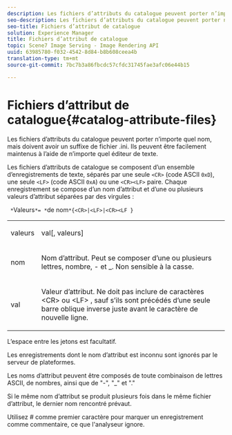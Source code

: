 ```yaml
---
description: Les fichiers d’attributs du catalogue peuvent porter n’importe quel nom, mais doivent avoir un suffixe de fichier .ini. Ils peuvent être facilement maintenus à l’aide de n’importe quel éditeur de texte.
seo-description: Les fichiers d’attributs du catalogue peuvent porter n’importe quel nom, mais doivent avoir un suffixe de fichier .ini. Ils peuvent être facilement maintenus à l’aide de n’importe quel éditeur de texte.
seo-title: Fichiers d’attribut de catalogue
solution: Experience Manager
title: Fichiers d’attribut de catalogue
topic: Scene7 Image Serving - Image Rendering API
uuid: 63985780-f032-4542-8d84-b8b608ceea4b
translation-type: tm+mt
source-git-commit: 7bc7b3a86fbcdc57cfdc31745fae3afc06e44b15

---
```



# Fichiers d’attribut de catalogue{#catalog-attribute-files}

Les fichiers d’attributs du catalogue peuvent porter n’importe quel nom, mais doivent avoir un suffixe de fichier .ini. Ils peuvent être facilement maintenus à l’aide de n’importe quel éditeur de texte.

Les fichiers d’attributs de catalogue se composent d’un ensemble d’enregistrements de texte, séparés par une seule `<CR>` (code ASCII `0xD`), une seule `<LF>` (code ASCII `0xA`) ou une `<CR><LF>` paire. Chaque enregistrement se compose d’un nom d’attribut et d’une ou plusieurs valeurs d’attribut séparées par des virgules :

` *`Valeurs`*= *`de nom`*{<CR>|<LF>|<CR><LF }`

<table id="simpletable_0F879121670046AE9414298725961303"> 
 <tr class="strow"> 
  <td class="stentry"> <p><span class="varname"> valeurs</span> </p> </td> 
  <td class="stentry"> <p><span class="codeph"> <span class="varname"> val</span>[,<span class="varname"> valeurs</span>]</span> </p> </td> 
 </tr> 
 <tr class="strow"> 
  <td class="stentry"> <p><span class="varname"> nom</span> </p> </td> 
  <td class="stentry"> <p>Nom d’attribut. Peut se composer d’une ou plusieurs lettres, nombre, - et _. Non sensible à la casse. </p></td> 
 </tr> 
 <tr class="strow"> 
  <td class="stentry"> <p><span class="varname"> val</span> </p></td> 
  <td class="stentry"> <p>Valeur d’attribut. Ne doit pas inclure de caractères <span class="codeph"> &lt;CR&gt;</span> ou <span class="codeph"> &lt;LF&gt;</span> , sauf s’ils sont précédés d’une seule barre oblique inverse juste avant le caractère de nouvelle ligne. </p></td> 
 </tr> 
</table>

L’espace entre les jetons est facultatif.

Les enregistrements dont le nom d’attribut est inconnu sont ignorés par le serveur de plateformes.

Les noms d’attribut peuvent être composés de toute combinaison de lettres ASCII, de nombres, ainsi que de &quot;-&quot;, &quot;_&quot; et &quot;.&quot;

Si le même nom d’attribut se produit plusieurs fois dans le même fichier d’attribut, le dernier nom rencontré prévaut.

Utilisez # comme premier caractère pour marquer un enregistrement comme commentaire, ce que l&#39;analyseur ignore.
